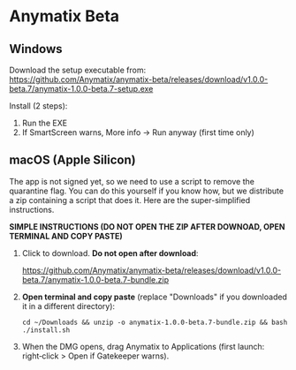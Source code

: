 Anymatix Beta
=============

Windows
-------
Download the setup executable from:
https://github.com/Anymatix/anymatix-beta/releases/download/v1.0.0-beta.7/anymatix-1.0.0-beta.7-setup.exe

Install (2 steps):
1. Run the EXE
2. If SmartScreen warns, More info -> Run anyway (first time only)

macOS (Apple Silicon)
---------------------

The app is not signed yet, so we need to use a script to remove the quarantine flag. You can do this yourself if you know how, but we distribute  a zip containing a script that does it. Here are the super-simplified instructions.

**SIMPLE INSTRUCTIONS (DO NOT OPEN THE ZIP AFTER DOWNOAD, OPEN TERMINAL AND COPY PASTE)**


1. Click to download. **Do not open after download**:

	https://github.com/Anymatix/anymatix-beta/releases/download/v1.0.0-beta.7/anymatix-1.0.0-beta.7-bundle.zip


2. **Open terminal and copy paste** (replace "Downloads" if you downloaded it in a different directory):
	```
	cd ~/Downloads && unzip -o anymatix-1.0.0-beta.7-bundle.zip && bash ./install.sh
	```
 
3. When the DMG opens, drag Anymatix to Applications (first launch: right‑click > Open if Gatekeeper warns).

